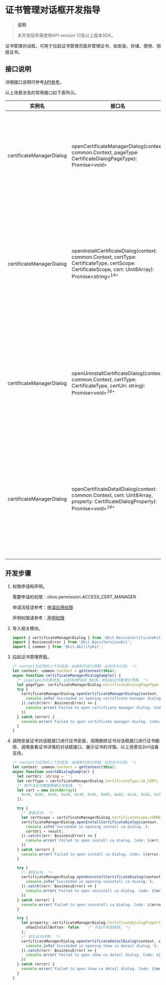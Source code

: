 # 证书管理对话框开发指导

> **说明**
>
> 本开发指导需使用API version 13及以上版本SDK。

证书管理对话框，可用于拉起证书管理页面并管理证书，如安装、存储、使用、销毁证书。


## 接口说明

详细接口说明可参考[API参考](../../reference/apis-device-certificate-kit/js-apis-certManagerDialog.md)。

以上场景涉及的常用接口如下表所示。

| 实例名          | 接口名                                                       | 描述                                         |
| --------------- | ------------------------------------------------------------ | -------------------------------------------- |
| certificateManagerDialog        | openCertificateManagerDialog(context: common.Context, pageType: CertificateDialogPageType): Promise\<void> | 拉起证书管理对话框，显示相应的页面，使用Promise方式异步返回结果。 |
| certificateManagerDialog | openInstallCertificateDialog(context: common.Context, certType: CertificateType, certScope: CertificateScope, cert: Uint8Array): Promise\<string><sup>14+</sup> | 调用安装证书对话框接口进行证书安装，使用Promise方式异步返回安装证书的唯一标识符。<br/>仅2in1设备支持。 |
| certificateManagerDialog | openUninstallCertificateDialog(context: common.Context, certType: CertificateType, certUri: string): Promise\<void><sup>16+</sup> | 调用删除证书对话框接口删除指定的证书，使用Promise方式异步返回结果。<br/>仅2in1设备支持。 |
| certificateManagerDialog | openCertificateDetailDialog(context: common.Context, cert: Uint8Array, property: CertificateDialogProperty): Promise\<void><sup>16+</sup> | 调用查看证书详情的对话框接口，展示证书的详情。使用Promise方式异步返回结果。<br/>仅2in1设备支持。 |

## 开发步骤

1. 权限申请和声明。

   需要申请的权限：ohos.permission.ACCESS_CERT_MANAGER

   申请流程请参考：[申请应用权限](../AccessToken/determine-application-mode.md)

   声明权限请参考：[声明权限](../AccessToken/declare-permissions.md)

2. 导入相关模块。

   ```ts
   import { certificateManagerDialog } from '@kit.DeviceCertificateKit';
   import { BusinessError } from '@kit.BasicServicesKit';
   import { common } from '@kit.AbilityKit';
   ```

3. 拉起证书管理界面。

   ```ts
   /* context为应用的上下文信息，由调用方自行获取，此处仅为示例。 */
   let context: common.Context = getContext(this);
   async function certificateManagerDialogSample() {
     /* pageType为页面类型，此处赋值PAGE_MAIN，即拉起证书管理主界面。 */
     let pageType: certificateManagerDialog.CertificateDialogPageType = certificateManagerDialog.CertificateDialogPageType.PAGE_MAIN;
     try {
       certificateManagerDialog.openCertificateManagerDialog(context, pageType).then(() => {
         console.info('Succeeded in opening certificate manager dialog.');
       }).catch((err: BusinessError) => {
         console.error(`Failed to open certificate manager dialog. Code: ${err.code}, message: ${err.message}`);
       })
     } catch (error) {
       console.error(`Failed to open certificate manager dialog. Code: ${error.code}, message: ${error.message}`);
     }
   }
   ```
4. 调用安装证书对话框接口进行证书安装、调用删除证书对话框接口进行证书删除、调用查看证书详情的对话框接口、展示证书的详情。以上场景仅2in1设备支持。

   ```ts
   /* context为应用的上下文信息，由调用方自行获取，此处仅为示例。 */
   let context: common.Context = getContext(this);
   async function userCADialogSample() {
     let certUri: string = '';
     let certType = certificateManagerDialog.CertificateType.CA_CERT;
     /* 用户CA证书数据需要业务赋值。 */
     let cert = new Uint8Array([
       0x30, 0x82, 0x01, 0x2E, 0x30, 0x81, 0xD5, 0x02, 0x14, 0x28, 0x75, 0x71, 0x22, 0xDF, 0xDC, 0xCB,
     ]);
   
     try {
       /* 安装证书。 */
       let certScope = certificateManagerDialog.CertificateScope.CURRENT_USER; /* 安装在当前用户下。 */
       certificateManagerDialog.openInstallCertificateDialog(context, certType, certScope, cert).then((result) => {
         console.info('Succeeded in opening install ca dialog.');
         certUri = result;
       }).catch((err: BusinessError) => {
         console.error(`Failed to open install ca dialog. Code: ${err.code}, message: ${err.message}`);
       })
     } catch (error) {
       console.error(`Failed to open install ca dialog. Code: ${error.code}, message: ${error.message}`);
     }
   
     try {
       /* 删除证书。 */
       certificateManagerDialog.openUninstallCertificateDialog(context, certType, certUri).then(() => {
         console.info('Succeeded in opening uninstall ca dialog.');
       }).catch((err: BusinessError) => {
         console.error(`Failed to open uninstall ca dialog. Code: ${err.code}, message: ${err.message}`);
       })
     } catch (error) {
       console.error(`Failed to open uninstall ca dialog. Code: ${error.code}, message: ${error.message}`);
     }
   
     try {
       let property: certificateManagerDialog.CertificateDialogProperty = {
         showInstallButton: false    /* 不显示安装按钮。 */
       };
       /* 显示证书详情。 */
       certificateManagerDialog.openCertificateDetailDialog(context, cert, property).then(() => {
         console.info('Succeeded in opening show ca detail dialog.');
       }).catch((err: BusinessError) => {
         console.error(`Failed to open show ca detail dialog. Code: ${err.code}, message: ${err.message}`);
       })
     } catch (error) {
       console.error(`Failed to open show ca detail dialog. Code: ${error.code}, message: ${error.message}`);
     }
   }
   ```
